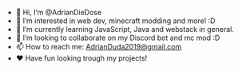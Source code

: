 - 👋 Hi, I’m @AdrianDieDose
- 👀 I’m interested in web dev, minecraft modding and more! :D
- 🌱 I’m currently learning JavaScript, Java and webstack in general.
- 💞️ I’m looking to collaborate on my Discord bot and mc mod :D
- 📫 How to reach me: AdrianDuda2019@gmail.com
- ❤️ Have fun looking trough my projects!



